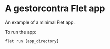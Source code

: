 # A gestorcontra Flet app

An example of a minimal Flet app.

To run the app:

```
flet run [app_directory]
```